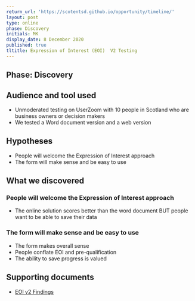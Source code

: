 ```yaml
---
return_url: 'https://scotentsd.github.io/opportunity/timeline/'
layout: post
type: online
phase: Discovery
initials: MK
display_date: 8 December 2020
published: true
tltitle: Expression of Interest (EOI)  V2 Testing
---
```

## Phase: Discovery

## Audience and tool used
- Unmoderated testing on UserZoom with 10 people in Scotland who are business owners or decision makers
- We tested a Word document version and a web version

## Hypotheses
- People will welcome the Expression of Interest approach
- The form will make sense and be easy to use

## What we discovered

### People will welcome the Expression of Interest approach
- The online solution scores better than the word document BUT people want to be able to save their data

### The form will make sense and be easy to use
- The form makes overall sense
- People conflate EOI and pre-qualification
- The ability to save progress is valued

## Supporting documents
- [EOI v2 Findings](/opportunity/files/EOI_InitialTesting_V2_Dec08_2020.pdf)